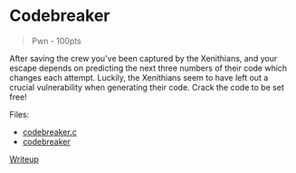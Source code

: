 # Codebreaker
> Pwn - 100pts

After saving the crew you've been captured by the Xenithians, and your escape depends on predicting the next three numbers of their code which changes each attempt. Luckily, the Xenithians seem to have left out a crucial vulnerability when generating their code. Crack the code to be set free!

Files:
- [codebreaker.c](src/codebreaker.c)
- [codebreaker](src/codebreaker)

[Writeup](writeup/README.md)